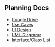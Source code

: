 ## Planning Docs

* [Google Drive](https://drive.google.com/drive/folders/1fgbBKCwDX-xDx2qDSdT8VNumPMIPhT98)
* [Use Cases](https://docs.google.com/document/d/1ciYBZJYlOo0kvIFCiUGlQN_HS8D82x3QSHKPCXPf5Ic)
* [UI Design](https://www.figma.com/file/KFb3OrGQef1Sf2OFH2GPyy/Project)
* [UML Diagrams](https://lucid.app/lucidchart/986e05da-29ba-4660-9969-f1329e8b3b19/)
* Interface/Class List
